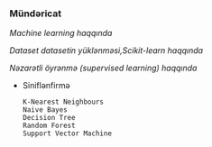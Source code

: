 ### Mündəricat
*_Machine learning haqqında_* 

*_Dataset datasetin yüklənməsi,Scikit-learn haqqında_* 

*_Nəzarətli öyrənmə (supervised learning) haqqında_*

* Siniflənfirmə

      K-Nearest Neighbours 
      Naive Bayes 
      Decision Tree
      Random Forest
      Support Vector Machine
